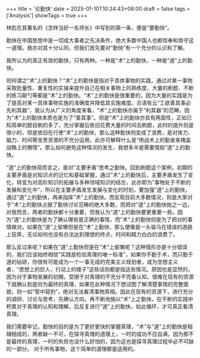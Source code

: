 +++
title = '论勤快'
date = 2025-01-10T10:24:43+08:00
draft = false
tags = ['Analysis']
showTags = true
+++

林彪在其著名的《怎样当好一名师长》中写到的第一条，便是“要勤快”。

勤快在中国思想中是一切成大事者之先决条件，绝大多数中国人也都信奉和恪守这一道理。我亦对其十分认同，但我们首先要对“勤快”有一个充分的认识和了解。

我所认为的真正有效的勤快，只有两种。一种是“术”上的勤快，一种是“道”上的勤快。

则何谓之“术”上的勤快？“术”上的勤快是指对于具体事物的实践，通过对某一事物采取批量性、重复性的实操来提升自己在相关事物上的熟练度，大量的刷题、不断的练习颠勺等都是“术”上的勤快。“术”上的勤快是很重要的，因为大量的实践是为了提高对某一具体事物实施的准确度并降低其实施难度。古语有云“工欲善其事必先利其器”，我认为从广义的角度来看，“术”上的勤快亦属于“利其器”的范畴，因为“术”上的勤快本质也是为了“善其事”。但是“术”上的勤快亦具有两面性，正如已知简单的题目刷的多了，充分掌握后依旧花费大量的时间去刷题，此时的提升则是很小的，但是依旧在行使“术”上的勤快，那么这种勤快则变成了浪费，是对体力、脑力、时间等宝贵资源的不充分运用，此亦可解释什么是“用战术上的勤奋来掩盖战略上的懒惰“。那么如何避免这种情况的发生，我想多半是需要借助”道“上的勤快。

“道“上的勤快简而言之，是对”主要矛盾“思考之勤快。回到刷题这个案例，初期的主要矛盾是对知识点的记忆和基础掌握，通过”术“上的勤快后，主要矛盾发生了变化，转变为对高阶知识的拓展与多种领域知识的结合，此亦即为”事物处于不断的发展和变化中“，所以在主要矛盾发生发展与变化的时刻，要加强”道“上的勤快，通过”道“上的勤快，再来指挥”术“上的勤快。而反观目前大多数情况，则是大家对于”术“上的勤快占据了勤快讨论范畴的绝大多数，而把对”道“上的勤快抛之一边，对我而言，两者的勤快都十分重要，但我认为”道“上的勤快要更重要一些。因为”道“上的勤快是为了确认哪些是正确的事情，而”术“上的勤快则是为了把对的事情做对。如果在“道”上偷懒但是在“术”上勤快，那么便像是一头骏马在错误的道路上狂奔，无论如何也没有办法达到理想的终点，时间和精力白白的浪费了。

那么反过来呢？如果在“道”上勤快但是在“术”上偷懒呢？这种情形亦是十分错误的，我们应该始终相信“实践是检验真理的唯一标准”，如果你不勤于术，而只勤于道的钻研，你很有可能成为一个一事无成的完美主义规划者，成为空想主义者，“思想上的巨人，行动上的矮子”这些话则都是指这些情况。原因也是显然的，因为对于事物发展的初期，受限于对真理的不充分不完备认知，很难在现有的资源下就确认到底何为最终的真理，如果在此种情况下想试图了解清楚事情的完整面貌，则一如“管中窥豹”，绝对无法看清事物真相。因此在现有的资源下，进行充分的调研、讨论与思考，先确认方向，再不断地施以“术”上之勤快，在不断的实践中积累对于真理的认知和理解，后反复进行“道”上的勤快，如此循环，才可真正看清真理。

我们需要牢记，勤快的目的是为了更好更快的掌握真理，“术”与“道”上的勤快是相辅相成的，两者缺一不可，在探寻真理的道理上，一时的成功不应自满，因为那不是最终的真理，一时的失败也没什么好怕的，因为这也是探寻真理过程中必不可缺的一部分。 对于所有事物，这个简单的道理都是适用的。
